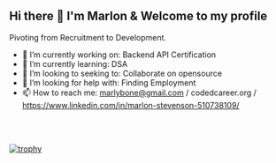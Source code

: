 ## Hi there 👋 I'm Marlon & Welcome to my profile

Pivoting from Recruitment to Development.

- 🔭 I’m currently working on: Backend API Certification
- 🌱 I’m currently learning: DSA 
- 👯 I’m looking to seeking to: Collaborate on opensource
- 🤔 I’m looking for help with: Finding Employment
- 📫 How to reach me: marlybone@gmail.com / codedcareer.org / https://www.linkedin.com/in/marlon-stevenson-510738109/
 <br>
 <br>


[![trophy](https://github-profile-trophy.vercel.app/?username=marlybone)](https://github.com/ryo-ma/github-profile-trophy)

  
